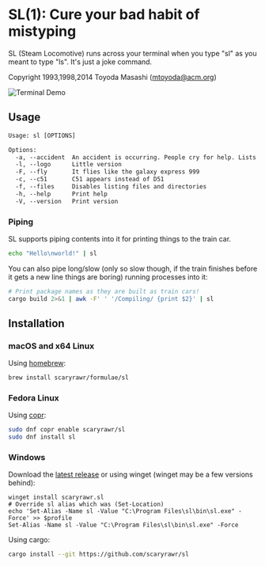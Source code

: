 # SL(1): Cure your bad habit of mistyping

SL (Steam Locomotive) runs across your terminal when you type "sl" as
you meant to type "ls". It's just a joke command.

Copyright 1993,1998,2014 Toyoda Masashi (<mtoyoda@acm.org>)

![Terminal Demo](cars.gif)

## Usage

```txt
Usage: sl [OPTIONS]

Options:
  -a, --accident  An accident is occurring. People cry for help. Lists all files
  -l, --logo      Little version
  -F, --fly       It flies like the galaxy express 999
  -c, --c51       C51 appears instead of D51
  -f, --files     Disables listing files and directories
  -h, --help      Print help
  -V, --version   Print version
```

### Piping

SL supports piping contents into it for printing things to the train car.

```sh
echo "Hello\nworld!" | sl
```

You can also pipe long/slow (only so slow though, if the train finishes before it gets a new line things are boring) running processes into it:

```sh
# Print package names as they are built as train cars!
cargo build 2>&1 | awk -F' ' '/Compiling/ {print $2}' | sl
```

## Installation

### macOS and x64 Linux

Using [homebrew](https://brew.sh):

```sh
brew install scaryrawr/formulae/sl
```

### Fedora Linux

Using [copr](https://copr.fedorainfracloud.org/coprs/scaryrawr/sl/):

```sh
sudo dnf copr enable scaryrawr/sl
sudo dnf install sl
```

### Windows

Download the [latest release](https://github.com/scaryrawr/sl/releases/latest) or using winget (winget may be a few versions behind):

```pwsh
winget install scaryrawr.sl
# Override sl alias which was (Set-Location)
echo 'Set-Alias -Name sl -Value "C:\Program Files\sl\bin\sl.exe" -Force' >> $profile
Set-Alias -Name sl -Value "C:\Program Files\sl\bin\sl.exe" -Force
```

Using cargo:

```sh
cargo install --git https://github.com/scaryrawr/sl
```
